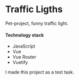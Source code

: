 # Traffic Ligths

Pet-project, funny traffic light.

#### Technology stack

- JavaScript
- Vue
- Vue Router
- Vuetify

I made this project as a test task.
